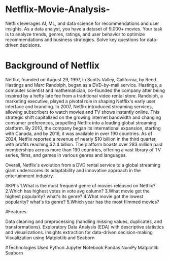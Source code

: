 # Netflix-Movie-Analysis-
Netflix leverages AI, ML, and data science for recommendations and user insights. As a data analyst, you have a dataset of 9,000+ movies. Your task is to analyze trends, genres, ratings, and user behavior to optimize recommendations and business strategies. Solve key questions for data-driven decisions.

 # Background of Netflix
 Netflix, founded on August 29, 1997, in Scotts Valley, California, by Reed Hastings and Marc Randolph, began as a DVD-by-mail service. Hastings, a computer scientist and mathematician, co-founded the company after being inspired by a hefty late fee from a traditional video rental store. Randolph, a marketing executive, played a pivotal role in shaping Netflix's early user interface and branding.
In 2007, Netflix introduced streaming services, allowing subscribers to watch movies and TV shows instantly online. This strategic shift capitalized on the growing internet bandwidth and changing consumer preferences, propelling Netflix into a leading global streaming platform. By 2010, the company began its international expansion, starting with Canada, and by 2016, it was available in over 190 countries. 
As of 2024, Netflix reported a revenue of nearly $10 billion in the third quarter, with profits reaching $2.4 billion. 
The platform boasts over 283 million paid memberships across more than 190 countries, offering a vast library of TV series, films, and games in various genres and languages. 

Overall, Netflix's evolution from a DVD rental service to a global streaming giant underscores its adaptability and innovative approach in the entertainment industry.

#KPI's
1.What is the most frequent genre of movies released on Netflix?
2.Which has highest votes in vote avg column?
3.What movie got the highest popularity? what's its genre?
4.What movie got the lowest popularity? what's its genre?
5.Which year has the most filmmed movies?

#Features

Data cleaning and preprocessing (handling missing values, duplicates, and transformations). Exploratory Data Analysis (EDA) with descriptive statistics and visualizations. Insights extraction for data-driven decision-making Visualization using Matplotlib and Seaborn

#Technologies Used
Python
Jupyter Notebook
Pandas
NumPy
Matplotlib
Seaborn

